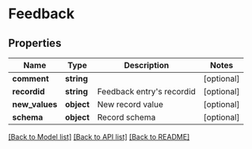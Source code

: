 # Feedback

## Properties
Name | Type | Description | Notes
------------ | ------------- | ------------- | -------------
**comment** | **string** |  | [optional] 
**recordid** | **string** | Feedback entry&#39;s recordid | [optional] 
**new_values** | **object** | New record value | [optional] 
**schema** | **object** | Record schema | [optional] 

[[Back to Model list]](../README.md#documentation-for-models) [[Back to API list]](../README.md#documentation-for-api-endpoints) [[Back to README]](../README.md)


